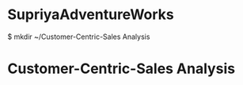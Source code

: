 SupriyaAdventureWorks
=====================
$ mkdir ~/Customer-Centric-Sales Analysis
# Customer-Centric-Sales Analysis
